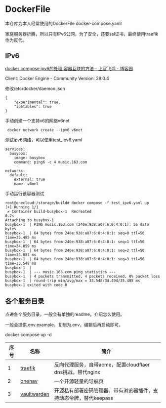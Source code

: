 # DockerFile

本仓库为本人经常使用的DockerFile  docker-compose.yaml

家庭服务器折腾，所以只有IPv6公网，为了安全，还要ssl证书，最终使用traefik作为反代。

## IPv6

[docker compose ipv6的处理 容器互联的方法 - 上官飞鸿 - 博客园](https://www.cnblogs.com/jackadam/p/16617369.html)

Client: Docker Engine - Community
 Version:    28.0.4

修改/etc/docker/daemon.json

```
{
    "experimental": true,
    "ip6tables": true
}
```

手动创建一个支持v6的网络v6net

```
 docker network create --ipv6 v6net
```

测试ipv6网络，可以使用test_ipv6.yaml

```
services:
  busybox:
    image: busybox
    command: ping6 -c 4 music.163.com

networks:
  default:
    external: true
    name: v6net

```

手动运行该容器测试

```
root@onecloud:/storage/build# docker compose -f test_ipv6.yaml up
[+] Running 1/1
 ✔ Container build-busybox-1  Recreated                                                                                                                                                                                                 0.2s
Attaching to busybox-1
busybox-1  | PING music.163.com (240e:938:a07:6:0:4:0:1): 56 data bytes
busybox-1  | 64 bytes from 240e:938:a07:6:0:4:0:1: seq=0 ttl=50 time=35.485 ms
busybox-1  | 64 bytes from 240e:938:a07:6:0:4:0:1: seq=1 ttl=50 time=34.859 ms
busybox-1  | 64 bytes from 240e:938:a07:6:0:4:0:1: seq=2 ttl=50 time=34.087 ms
busybox-1  | 64 bytes from 240e:938:a07:6:0:4:0:1: seq=3 ttl=50 time=33.548 ms
busybox-1  |
busybox-1  | --- music.163.com ping statistics ---
busybox-1  | 4 packets transmitted, 4 packets received, 0% packet loss
busybox-1  | round-trip min/avg/max = 33.548/34.494/35.485 ms
busybox-1 exited with code 0

```

## 各个服务目录

点进各个服务目录，一般会有单独的readme。介绍怎么使用。

一般会提供.env.example，复制为.env，编辑后再启动即可。

docker compose up -d

| 序号 | 名称                                                                 | 简介                                                              |
| ---- | -------------------------------------------------------------------- | ----------------------------------------------------------------- |
| 1    | [traefik](https://github.com/jackadam1981/DockerFile/tree/main/traefik) | 反向代理服务，自带acme，配置cloudflaer dns挑战，替代nginx         |
| 2    | [onenav](https://github.com/jackadam1981/DockerFile/tree/main/onenav)   | 一个开源轻量的导航页                                              |
| 3    | [vaultwarden]()                                                         | 开源私有部署密码管理器，带有浏览器插件，支持动态令牌，替代keepass |
